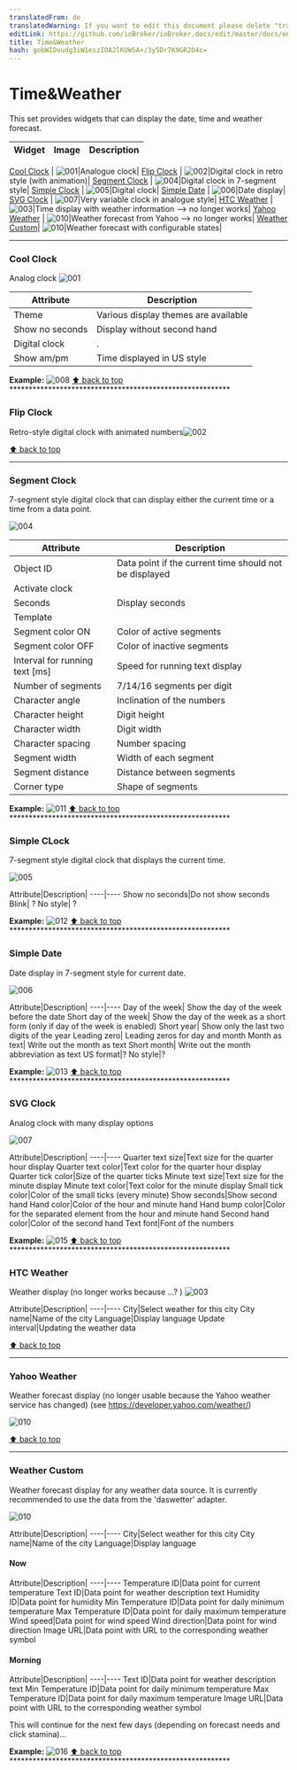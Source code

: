 ```yaml
---
translatedFrom: de
translatedWarning: If you want to edit this document please delete "translatedFrom" field, elsewise this document will be translated automatically again
editLink: https://github.com/ioBroker/ioBroker.docs/edit/master/docs/en/viz/timeandweather.md
title: Time&Weather
hash: gobWIDvudg3iW1eszIOA2lKUW5A+/3y5Dr7K9GR2O4c=
---
```

# Time&Weather
This set provides widgets that can display the date, time and weather forecast.

|Widget | Image | Description|
|---------------------------------|-------|-------------|

[Cool Clock](#cool-clock) | ![001]|Analogue clock|
[Flip Clock](#flip-clock) | ![002]|Digital clock in retro style (with animation)|
[Segment Clock](#segment-clock) | ![004]|Digital clock in 7-segment style|
[Simple Clock](#simple-clock) | ![005]|Digital clock|
[Simple Date](#simple-date) | ![006]|Date display|
[SVG Clock](#svg-clock) | ![007]|Very variable clock in analogue style|
[HTC Weather](#htc-weather) | ![003]|Time display with weather information --> no longer works|
[Yahoo Weather](#yahoo-weather) | ![010]|Weather forecast from Yahoo --> no longer works|
[Weather Custom](#weather-custom)| ![010]|Weather forecast with configurable states|

*********************************************************

### Cool Clock
Analog clock ![001]

Attribute|Description|
----|----|
Theme|Various display themes are available|
Show no seconds|Display without second hand|
Digital clock|.|
Show am/pm|Time displayed in US style|

**Example:** ![008] [:arrow_up: back to top](../../de/viz/#TimeWeather) *********************************************************

### Flip Clock
Retro-style digital clock with animated numbers![002]

[:arrow_up: back to top](#TimeWeather)  
*********************************************************

### Segment Clock
7-segment style digital clock that can display either the current time or a time from a data point.

![004]

| Attribute|Description|
| ----|----|
| Object ID |Data point if the current time should not be displayed|
| Activate clock ||
| Seconds |Display seconds|
| Template ||
| Segment color ON | Color of active segments |
| Segment color OFF | Color of inactive segments |
| Interval for running text [ms]|Speed for running text display|
| Number of segments |7/14/16 segments per digit|
| Character angle | Inclination of the numbers |
| Character height | Digit height |
| Character width | Digit width |
| Character spacing |Number spacing|
| Segment width |Width of each segment|
| Segment distance |Distance between segments|
| Corner type | Shape of segments |

**Example:** ![011] [:arrow_up: back to top](../../de/viz/#TimeWeather) *********************************************************

### Simple CLock
7-segment style digital clock that displays the current time.

![005]

Attribute|Description|
----|---- Show no seconds|Do not show seconds Blink| ? No style| ?

**Example:** ![012] [:arrow_up: back to top](../../de/viz/#TimeWeather) *********************************************************

### Simple Date
Date display in 7-segment style for current date.

![006]

Attribute|Description|
----|---- Day of the week| Show the day of the week before the date Short day of the week| Show the day of the week as a short form (only if day of the week is enabled) Short year| Show only the last two digits of the year Leading zero| Leading zeros for day and month Month as text| Write out the month as text Short month| Write out the month abbreviation as text US format|? No style|?

**Example:** ![013] [:arrow_up: back to top](../../de/viz/#TimeWeather) *********************************************************

### SVG Clock
Analog clock with many display options

![007]

Attribute|Description|
----|---- Quarter text size|Text size for the quarter hour display Quarter text color|Text color for the quarter hour display Quarter tick color|Size of the quarter ticks Minute text size|Text size for the minute display Minute text color|Text color for the minute display Small tick color|Color of the small ticks (every minute) Show seconds|Show second hand Hand color|Color of the hour and minute hand Hand bump color|Color for the separated element from the hour and minute hand Second hand color|Color of the second hand Text font|Font of the numbers

**Example:** ![015] [:arrow_up: back to top](../../de/viz/#TimeWeather) *********************************************************

### HTC Weather
Weather display (no longer works because ...? ) ![003]

Attribute|Description|
----|---- City|Select weather for this city City name|Name of the city Language|Display language Update interval|Updating the weather data

[:arrow_up: back to top](#TimeWeather)  
*********************************************************

### Yahoo Weather
Weather forecast display (no longer usable because the Yahoo weather service has changed) (see https://developer.yahoo.com/weather/)

![010]

[:arrow_up: back to top](#TimeWeather)  
*********************************************************

### Weather Custom
Weather forecast display for any weather data source.
It is currently recommended to use the data from the 'daswetter' adapter.

![010]

Attribute|Description|
----|---- City|Select weather for this city City name|Name of the city Language|Display language

#### Now
Attribute|Description|
----|---- Temperature ID|Data point for current temperature Text ID|Data point for weather description text Humidity ID|Data point for humidity Min Temperature ID|Data point for daily minimum temperature Max Temperature ID|Data point for daily maximum temperature Wind speed|Data point for wind speed Wind direction|Data point for wind direction Image URL|Data point with URL to the corresponding weather symbol

#### Morning
Attribute|Description|
----|---- Text ID|Data point for weather description text Min Temperature ID|Data point for daily minimum temperature Max Temperature ID|Data point for daily maximum temperature Image URL|Data point with URL to the corresponding weather symbol

This will continue for the next few days (depending on forecast needs and click stamina)...

**Example:** ![016] [:arrow_up: back to top](../../de/viz/#TimeWeather) *********************************************************

[001]: media/iobroker-vis-timeandweather_timeandweather_coolclock.png

[002]: media/iobroker-vis-timeandweather_timeandweather_flipclock.png

[003]: media/iobroker-vis-timeandweather_timeandweather_htcweather.png

[004]: media/iobroker-vis-timeandweather_timeandweather_segmentclock.png

[005]: media/iobroker-vis-timeandweather_timeandweather_simpleclock.png

[006]: media/iobroker-vis-timeandweather_timeandweather_simpledate.png

[007]: media/iobroker-vis-timeandweather_timeandweather_svgclock.png

[008]: media/iobroker-vis-timeandweather_timeandweather_coolclock_config.png

[009]: media/iobroker-vis-timeandweather_timeandweather_htcweather_config.png

[010]: media/iobroker-vis-timeandweather_timeandweather_yahooweather.png

[011]: media/iobroker-vis-timeandweather_timeandweather_segmentclock_config.png

[012]: media/iobroker-vis-timeandweather_timeandweather_simpleclock_config.png

[013]: media/iobroker-vis-timeandweather_timeandweather_simpledate_config.png

[014]: media/iobroker-vis-timeandweather_timeandweather_svgclock_config.png

[015]: media/iobroker-vis-timeandweather_timeandweather_explain_svgclock.gif

[016]: media/iobroker-vis-timeandweather_timeandweather_explain_CustomWeather.gif